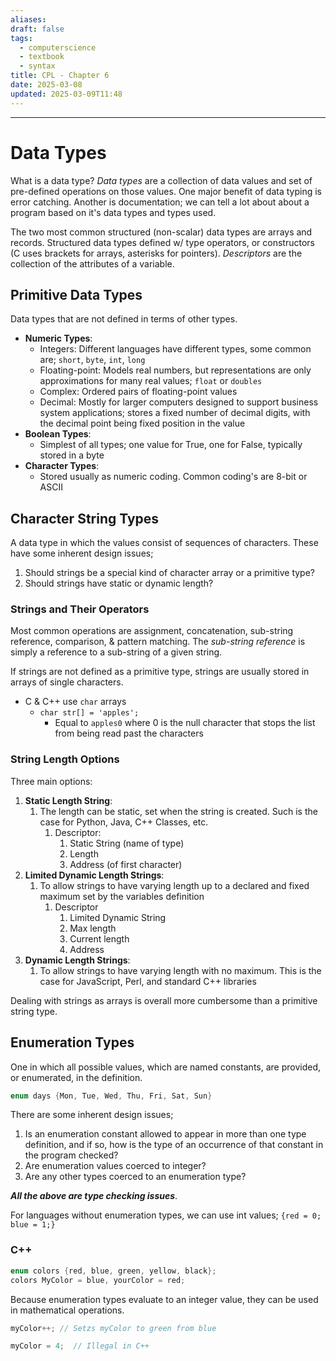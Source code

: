 ```yaml
---
aliases: 
draft: false
tags:
  - computerscience
  - textbook
  - syntax
title: CPL - Chapter 6
date: 2025-03-08
updated: 2025-03-09T11:48
---
```


-------------------------------------------------------------------------------

# Data Types

What is a data type? *Data types* are a collection of data values and set of pre-defined operations on those values. One major benefit of data typing is error catching. Another is documentation; we can tell a lot about about a program based on it's data types and types used.

The two most common structured (non-scalar) data types are arrays and records. Structured data types defined w/ type operators, or constructors (C uses brackets for arrays, asterisks for pointers). *Descriptors* are the collection of the attributes of a variable.

## Primitive Data Types

Data types that are not defined in terms of other types. 

- **Numeric Types**:
	- Integers: Different languages have different types, some common are; `short`, `byte`, `int`, `long`
	- Floating-point: Models real numbers, but representations are only approximations for many real values; `float` or `doubles`
	- Complex: Ordered pairs of floating-point values
	- Decimal: Mostly for larger computers designed to support business system applications; stores a fixed number of decimal digits, with the decimal point being fixed position in the value
- **Boolean Types**:
	- Simplest of all types; one value for True, one for False, typically stored in a byte
- **Character Types**:
	- Stored usually as numeric coding. Common coding's are 8-bit or ASCII

## Character String Types

A data type in which the values consist of sequences of characters. These have some inherent design issues;

1. Should strings be a special kind of character array or a primitive type?
2. Should strings have static or dynamic length?

### Strings and Their Operators

Most common operations are assignment, concatenation, sub-string reference, comparison, & pattern matching. The *sub-string reference* is simply a reference to a sub-string of a given string.

If strings are not defined as a primitive type, strings are usually stored in arrays of single characters.

- C & C++ use `char` arrays
	- `char str[] = 'apples';`
		- Equal to `apples0` where 0 is the null character that stops the list from being read past the characters

### String Length Options

Three main options:

1. **Static Length String**:
	1. The length can be static, set when the string is created. Such is the case for Python, Java, C++ Classes, etc.
		1. Descriptor:
			1. Static String (name of type)
			2. Length
			3. Address (of first character)
2. **Limited Dynamic Length Strings**:
	1. To allow strings to have varying length up to a declared and fixed maximum set by the variables definition
		1. Descriptor
			1. Limited Dynamic String
			2. Max length
			3. Current length
			4. Address
3. **Dynamic Length Strings**:
	1. To allow strings to have varying length with no maximum. This is the case for JavaScript, Perl, and standard C++ libraries

Dealing with strings as arrays is overall more cumbersome than a primitive string type.

## Enumeration Types

One in which all possible values, which are named constants, are provided, or enumerated, in the definition.

```C#
enum days {Mon, Tue, Wed, Thu, Fri, Sat, Sun}
```

There are some inherent design issues;

1. Is an enumeration constant allowed to appear in more than one type definition, and if so, how is the type of an occurrence of that constant in the program checked?
2. Are enumeration values coerced to integer?
3. Are any other types coerced to an enumeration type?

***All the above are type checking issues***.

For languages without enumeration types, we can use int values; `{red = 0; blue = 1;}`

### C++

```c++
enum colors {red, blue, green, yellow, black};
colors MyColor = blue, yourColor = red;
```

Because enumeration types evaluate to an integer value, they can be used in mathematical operations.

```C++
myColor++; // Setzs myColor to green from blue

myColor = 4;  // Illegal in C++
```